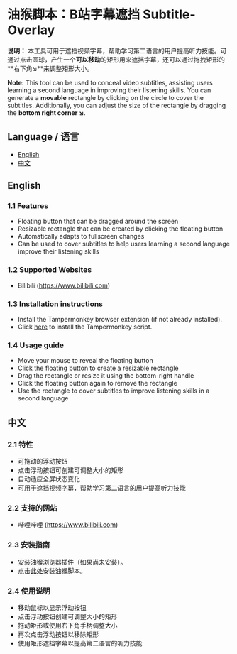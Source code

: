 # 油猴脚本：**B站字幕遮挡 Subtitle-Overlay**

**说明：** 本工具可用于遮挡视频字幕，帮助学习第二语言的用户提高听力技能。可通过点击圆球，产生一个**可以移动**的矩形用来遮挡字幕，还可以通过拖拽矩形的**右下角↘**来调整矩形大小。

**Note:** This tool can be used to conceal video subtitles, assisting users learning a second language in improving their listening skills. You can generate a **movable** rectangle by clicking on the circle to cover the subtitles. Additionally, you can adjust the size of the rectangle by dragging the **bottom right corner ↘**.

## Language / 语言
- [English](#english)
- [中文](#chinese)

## English <a name="english"></a>
### 1.1 Features
- Floating button that can be dragged around the screen
- Resizable rectangle that can be created by clicking the floating button
- Automatically adapts to fullscreen changes
- Can be used to cover subtitles to help users learning a second language improve their listening skills

### 1.2 Supported Websites
- Bilibili (https://www.bilibili.com)

### 1.3 Installation instructions
- Install the Tampermonkey browser extension (if not already installed).
- Click [here](https://greasyfork.org/zh-CN/scripts/474407-b%E7%AB%99%E5%AD%97%E5%B9%95%E9%81%AE%E6%8C%A1%E5%B7%A5%E5%85%B7-%E7%AC%AC%E4%BA%8C%E8%AF%AD%E8%A8%80%E5%AD%A6%E4%B9%A0-subtitle-overlay) to install the Tampermonkey script.

### 1.4 Usage guide
- Move your mouse to reveal the floating button
- Click the floating button to create a resizable rectangle
- Drag the rectangle or resize it using the bottom-right handle
- Click the floating button again to remove the rectangle
- Use the rectangle to cover subtitles to improve listening skills in a second language

## 中文 <a name="chinese"></a>
### 2.1 特性
- 可拖动的浮动按钮
- 点击浮动按钮可创建可调整大小的矩形
- 自动适应全屏状态变化
- 可用于遮挡视频字幕，帮助学习第二语言的用户提高听力技能

### 2.2 支持的网站
- 哔哩哔哩 (https://www.bilibili.com)

### 2.3 安装指南
- 安装油猴浏览器插件（如果尚未安装）。
- 点击[此处](https://greasyfork.org/zh-CN/scripts/474407-b%E7%AB%99%E5%AD%97%E5%B9%95%E9%81%AE%E6%8C%A1%E5%B7%A5%E5%85%B7-%E7%AC%AC%E4%BA%8C%E8%AF%AD%E8%A8%80%E5%AD%A6%E4%B9%A0-subtitle-overlay)安装油猴脚本。

### 2.4 使用说明
- 移动鼠标以显示浮动按钮
- 点击浮动按钮创建可调整大小的矩形
- 拖动矩形或使用右下角手柄调整大小
- 再次点击浮动按钮以移除矩形
- 使用矩形遮挡字幕以提高第二语言的听力技能
